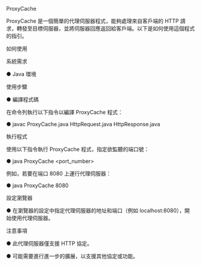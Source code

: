 ProxyCache

ProxyCache 是一個簡單的代理伺服器程式，能夠處理來自客戶端的 HTTP 請求，轉發至目標伺服器，並將伺服器回應返回給客戶端。以下是如何使用這個程式的指引。

如何使用

系統需求

● Java 環境

使用步驟

● 編譯程式碼

在命令列執行以下指令以編譯 ProxyCache 程式：

● javac ProxyCache.java HttpRequest.java HttpResponse.java

執行程式

使用以下指令執行 ProxyCache 程式，指定欲監聽的端口號：

● java ProxyCache <port_number>

例如，若要在端口 8080 上運行代理伺服器：

● java ProxyCache 8080

設定瀏覽器

● 在瀏覽器的設定中指定代理伺服器的地址和端口（例如 localhost:8080），開始使用代理伺服器。

注意事項

● 此代理伺服器僅支援 HTTP 協定。

● 可能需要進行進一步的擴展，以支援其他協定或功能。


 







